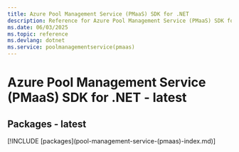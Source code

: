 ```yaml
---
title: Azure Pool Management Service (PMaaS) SDK for .NET
description: Reference for Azure Pool Management Service (PMaaS) SDK for .NET
ms.date: 06/03/2025
ms.topic: reference
ms.devlang: dotnet
ms.service: poolmanagementservice(pmaas)
---
```

# Azure Pool Management Service (PMaaS) SDK for .NET - latest
## Packages - latest
[!INCLUDE [packages](pool-management-service-(pmaas\)-index.md)]